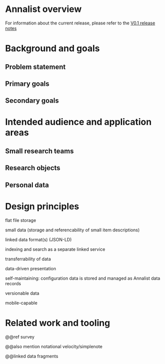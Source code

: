 # Annalist overview

For information about the current release, please refer to the [V0.1 release notes](release-notes/release-v0.1.md)


# Background and goals

## Problem statement

## Primary goals

## Secondary goals

# Intended audience and application areas

## Small research teams

## Research objects

## Personal data


# Design principles

flat file storage

small data (storage and referencability of small item descriptions)

linked data format(s) (JSON-LD)

indexing and search as a separate linked service

transferrability of data

data-driven presentation

self-maintaining:  configuration data is stored and managed as Annalist data records

versionable data

mobile-capable


# Related work and tooling

@@ref survey

@@also mention notational velocity/simplenote

@@linked data fragments



